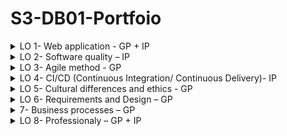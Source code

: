 # S3-DB01-Portfoio



<details><summary>LO 1- Web application - GP + IP</summary>
<p>


</p>
</details>



<details><summary>LO 2- Software quality – IP</summary>
<p>


</p>
</details>


<details><summary>LO 3- Agile method - GP</summary>
<p>


</p>
</details>


<details><summary>LO 4- CI/CD (Continuous Integration/ Continuous Delivery)- IP</summary>
<p>


</p>
</details>


<details><summary>LO 5- Cultural differences and ethics - GP</summary>
<p>


</p>
</details>


<details><summary>LO 6- Requirements and Design – GP</summary>
<p>

For the requirement and design, I started with Borga with library research and SOWT analysis that we included in the project plan, after that I went into the FoodHalen Amsterdam where they were using a similar system to the one asked by the PO and did field research.
 </p> 
 <p> 
I have asked some of the selling points in the Halen and the cashier and waiters about their experience with their system, after that, I have shared my findings with the team and together created a proposal design for the PO.
   </p>
   <p>
As we are working with scrum, the sprint review with PO always corrected and updated the acceptance criteria, that we iterated over our design sometimes and communicated with the PO through the email by the contact person Chandler during the sprints to check if our criteria is desirable by the PO. 

</p>
</details>


<details><summary>7- Business processes – GP</summary>
<p>


</p>
</details>


<details><summary>LO 8- Professionaly – GP + IP</summary>
<p>


</p>
</details>


